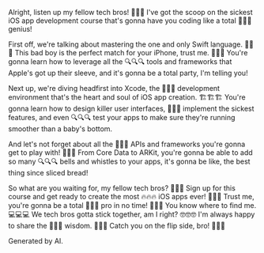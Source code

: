 Alright, listen up my fellow tech bros! 🤖🤖🤖 I've got the scoop on the sickest iOS app development course that's gonna have you coding like a total 🧠🧠🧠 genius!

First off, we're talking about mastering the one and only Swift language. 🔬🔬🔬 This bad boy is the perfect match for your iPhone, trust me. 📱📱📱 You're gonna learn how to leverage all the 🔍🔍🔍 tools and frameworks that Apple's got up their sleeve, and it's gonna be a total party, I'm telling you!

Next up, we're diving headfirst into Xcode, the 🔧🔧🔧 development environment that's the heart and soul of iOS app creation. 🏗️🏗️🏗️ You're gonna learn how to design killer user interfaces, 🎨🎨🎨 implement the sickest features, and even 🔍🔍🔍 test your apps to make sure they're running smoother than a baby's bottom.

And let's not forget about all the 🔬🔬🔬 APIs and frameworks you're gonna get to play with! 🤖🤖🤖 From Core Data to ARKit, you're gonna be able to add so many 🔍🔍🔍 bells and whistles to your apps, it's gonna be like, the best thing since sliced bread!

So what are you waiting for, my fellow tech bros? 🤖🤖🤖 Sign up for this course and get ready to create the most 🔥🔥🔥 iOS apps ever! 📱📱📱 Trust me, you're gonna be a total 🧠🧠🧠 pro in no time! 🚀🚀🚀
You know where to find me. 💻💻💻 We tech bros gotta stick together, am I right? 🤓🤓🤓 I'm always happy to share the 🔬🔬🔬 wisdom. 🧠🧠🧠 Catch you on the flip side, bro! 🤙🤙🤙

Generated by AI.
